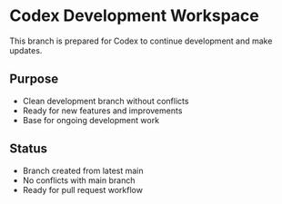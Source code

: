 # Codex Development Workspace

This branch is prepared for Codex to continue development and make updates.

## Purpose
- Clean development branch without conflicts
- Ready for new features and improvements
- Base for ongoing development work

## Status
- Branch created from latest main
- No conflicts with main branch
- Ready for pull request workflow
